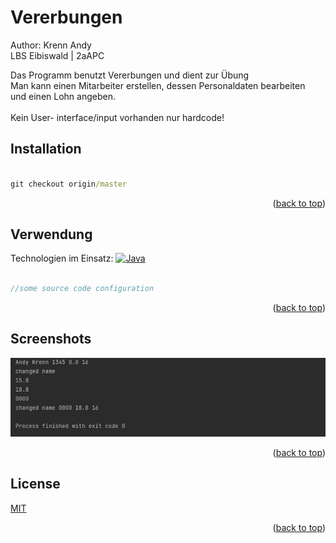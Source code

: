 <a name="readme-top"></a>
# Vererbungen
Author: Krenn Andy <br>
LBS Eibiswald | 2aAPC

Das Programm benutzt Vererbungen und dient zur Übung <br>
Man kann einen Mitarbeiter erstellen, dessen Personaldaten bearbeiten <br>
und einen Lohn angeben. <br><br>
Kein User- interface/input vorhanden nur hardcode!

## Installation

```cmd

git checkout origin/master

```
<p align="right">(<a href="#readme-top">back to top</a>)</p>

## Verwendung
Technologien im Einsatz:
[![Java][java.com]][java-url]

```php

//some source code configuration

```
<p align="right">(<a href="#readme-top">back to top</a>)</p>

## Screenshots

[![Screenshot][product-screenshot]](img.png)

<p align="right">(<a href="#readme-top">back to top</a>)</p>

## License

[MIT](https://choosealicense.com/licenses/mit/)
<p align="right">(<a href="#readme-top">back to top</a>)</p>

<!-- MARKDOWN LINKS & IMAGES -->
<!-- https://www.markdownguide.org/basic-syntax/#reference-style-links -->
[java.com]: https://img.shields.io/badge/Java-ED8B00?style=for-the-badge&logo=openjdk&logoColor=white
[java-url]: https://www.java.com/de/
[product-screenshot]: img.png
